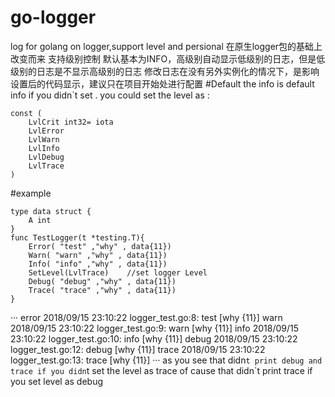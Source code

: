# go-logger
log for golang  on logger,support level and persional
在原生logger包的基础上改变而来
支持级别控制
默认基本为INFO，高级别自动显示低级别的日志，但是低级别的日志是不显示高级别的日志
修改日志在没有另外实例化的情况下，是影响设置后的代码显示，建议只在项目开始处进行配置
#Default
the info is default info if you didn`t set .
you could set the level as :
```
const (
	LvlCrit int32= iota
	LvlError
	LvlWarn
	LvlInfo
	LvlDebug
	LvlTrace
)

 ```
 
#example
```
type data struct {
	A int
}
func TestLogger(t *testing.T){
	Error( "test" ,"why" , data{11})
	Warn( "warn" ,"why" , data{11})
	Info( "info" ,"why" , data{11})
	SetLevel(LvlTrace)    //set logger Level
	Debug( "debug" ,"why" , data{11})
	Trace( "trace" ,"why" , data{11})
}

```

···
error	2018/09/15 23:10:22 logger_test.go:8: test [why {11}]
warn	2018/09/15 23:10:22 logger_test.go:9: warn [why {11}]
info	2018/09/15 23:10:22 logger_test.go:10: info [why {11}]
debug	2018/09/15 23:10:22 logger_test.go:12: debug [why {11}]
trace	2018/09/15 23:10:22 logger_test.go:13: trace [why {11}]
···
as you see that didn`t print debug and trace if you didn`t set the level as trace 
of cause that didn`t print trace if you set level as debug
